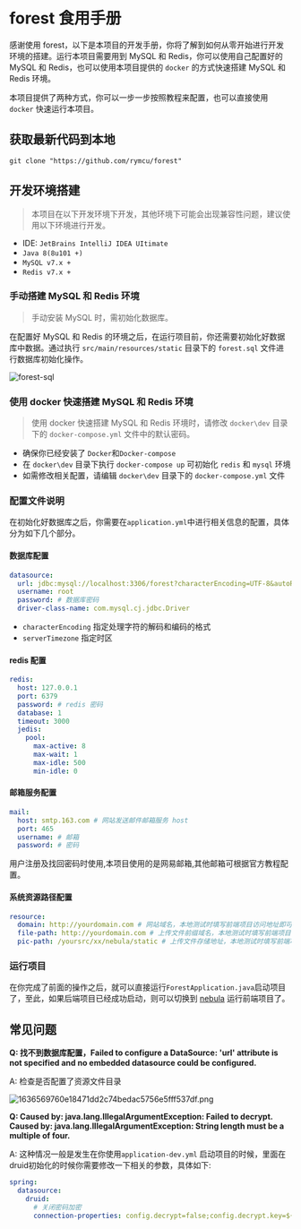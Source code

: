 # forest 食用手册

感谢使用 forest，以下是本项目的开发手册，你将了解到如何从零开始进行开发环境的搭建。运行本项目需要用到 MySQL 和 Redis，你可以使用自己配置好的 
MySQL 和 Redis，也可以使用本项目提供的 `docker` 的方式快速搭建 MySQL 和 Redis 环境。

本项目提供了两种方式，你可以一步一步按照教程来配置，也可以直接使用 `docker` 快速运行本项目。

## 获取最新代码到本地

```shell
git clone "https://github.com/rymcu/forest"
```

## 开发环境搭建
> 本项目在以下开发环境下开发，其他环境下可能会出现兼容性问题，建议使用以下环境进行开发。
- IDE: `JetBrains IntelliJ IDEA UItimate`
- `Java 8(8u101 +)`
- `MySQL v7.x +`
- `Redis v7.x +`

### 手动搭建 MySQL 和 Redis 环境
> 手动安装 MySQL 时，需初始化数据库。

在配置好 MySQL 和 Redis 的环境之后，在运行项目前，你还需要初始化好数据库中数据。通过执行 `src/main/resources/static`
目录下的 `forest.sql` 文件进行数据库初始化操作。

![forest-sql](https://static.rymcu.com/article/1650261394563.png)


### 使用 docker 快速搭建 MySQL 和 Redis 环境
> 使用 docker 快速搭建 MySQL 和 Redis 环境时，请修改 `docker\dev` 目录下的 `docker-compose.yml` 文件中的默认密码。

- 确保你已经安装了 `Docker`和`Docker-compose`
- 在 `docker\dev` 目录下执行 `docker-compose up` 可初始化 `redis` 和 `mysql` 环境
- 如需修改相关配置，请编辑 `docker\dev` 目录下的 `docker-compose.yml` 文件

### 配置文件说明

在初始化好数据库之后，你需要在`application.yml`中进行相关信息的配置，具体分为如下几个部分。

#### 数据库配置

```yaml
datasource:
  url: jdbc:mysql://localhost:3306/forest?characterEncoding=UTF-8&autoReconnect=true&useSSL=false&serverTimezone=Asia/Shanghai
  username: root
  password: # 数据库密码
  driver-class-name: com.mysql.cj.jdbc.Driver
```

- `characterEncoding` 指定处理字符的解码和编码的格式
- `serverTimezone` 指定时区

#### redis 配置

```yaml
redis:
  host: 127.0.0.1
  port: 6379
  password: # redis 密码
  database: 1
  timeout: 3000
  jedis:
    pool:
      max-active: 8
      max-wait: 1
      max-idle: 500
      min-idle: 0
```

#### 邮箱服务配置

```yaml
mail:
  host: smtp.163.com # 网站发送邮件邮箱服务 host
  port: 465
  username: # 邮箱
  password: # 密码
```

用户注册及找回密码时使用,本项目使用的是网易邮箱,其他邮箱可根据官方教程配置。

#### 系统资源路径配置

```yaml
resource:
  domain: http://yourdomain.com # 网站域名，本地测试时填写前端项目访问地址即可
  file-path: http://yourdomain.com # 上传文件前缀域名，本地测试时填写前端项目访问地址即可
  pic-path: /yoursrc/xx/nebula/static # 上传文件存储地址，本地测试时填写前端项目路径下的 static 目录即可
```

### 运行项目

在你完成了前面的操作之后，就可以直接运行`ForestApplication.java`启动项目了，至此，如果后端项目已经成功启动，则可以切换到 
[nebula](https://github.com/rymcu/nebula) 运行前端项目了。

## 常见问题

**Q: 找不到数据库配置，Failed to configure a DataSource: 'url' attribute is not specified and no embedded datasource
could be configured.**

A: 检查是否配置了资源文件目录

![1636569760e18471dd2c74bedac5756e5fff537df.png](https://static.rymcu.com/article/1650261657433.png)

**Q: Caused by: java.lang.IllegalArgumentException: Failed to decrypt.
Caused by: java.lang.IllegalArgumentException: String length must be a multiple of four.**

A: 这种情况一般是发生在你使用`application-dev.yml`
启动项目的时候，里面在druid初始化的时候你需要修改一下相关的参数，具体如下:

```yaml
spring:
  datasource:
    druid:
      # 关闭密码加密
      connection-properties: config.decrypt=false;config.decrypt.key=${publicKey}
```
